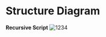 # Structure Diagram

**Recursive Script**
![1234](https://www.codeproject.com/KB/applications/xmlquiz/xmlquiz_activitydiagram.gif)


